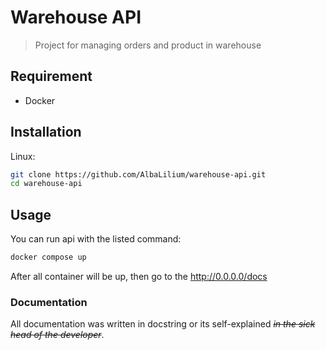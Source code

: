 # Warehouse API
> Project for managing orders and product in warehouse

## Requirement
 - Docker

## Installation

Linux:
```sh
git clone https://github.com/AlbaLilium/warehouse-api.git
cd warehouse-api
```

## Usage
You can run api with the listed command:
```sh
docker compose up
```
After all container will be up, then go to the http://0.0.0.0/docs

### Documentation
All documentation was written in docstring or its self-explained _~~in the sick head of the developer~~_.

